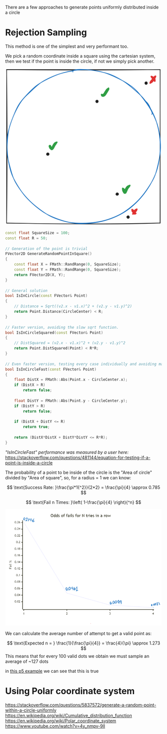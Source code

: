 There are a few approaches to generate points uniformly distributed inside a  circle

# Rejection Sampling

This method is one of the simplest and very performant too.

We pick a random coordinate inside a square using the cartesian system, then we test if the point is inside the circle, if not we simply pick another.

![](Media/Pasted%20image%2020240925150922.png)



```c++
const float SquareSize = 100;
const float R = 50;

// Generation of the point is trivial
FVector2D GenerateRandomPointInSquare()
{
	const float X = FMath::RandRange(0, SquareSize);
	const float Y = FMath::RandRange(0, SquareSize);
	return FVector2D(X, Y);
}

// General solution
bool IsInCircle(const FVector& Point)
{
	// Distance = Sqrt((v2.x - v1.x)^2 + (v2.y - v1.y)^2)
	return Point.Distance(CircleCenter) < R;
}

// Faster version, avoiding the slow sqrt function.
bool IsInCircleSquared(const FVector& Point)
{
	// DistSquared = (v2.x - v1.x)^2 + (v2.y - v1.y)^2
	return Point.DistSquared(Point) < R*R;
}

// Even faster version, testing every case individually and avoiding math when possible.
bool IsInCircleFast(const FVector& Point)
{
	float DistX = FMath::Abs(Point.x - CircleCenter.x);
	if (DistX > R)
		return false;
		
	float DistY = FMath::Abs(Point.y - CircleCenter.y);
	if (DistY > R)
		return false;
		
	if (DistX + DistY <= R)
		return true;
		
	return (DistX*DistX + DistY*DistY <= R*R);
}
```

*"IsInCircleFast" performance was measured by a user here:*
https://stackoverflow.com/questions/481144/equation-for-testing-if-a-point-is-inside-a-circle

The probability of a point to be inside of the circle is the "Area of circle" divided by "Area of square", so, for a radius = 1 we can know:

$$
\text{Success Rate: }\frac{\pi*1{^2}}{2*2} = \frac{\pi}{4} \approx 0.785 
$$

$$
\text{Fail n Times: }\left( 1-\frac{\pi}{4} \right){^n}
$$

![](Media/Pasted%20image%2020240925145716.png)

We can calculate the average number of attempt to get a valid point as:

$$
\text{Expected n = } \frac{1}{\frac{\pi}{4}} = \frac{4}{\pi} \approx 1.273
$$
This means that for every 100 valid dots we obtain we must sample an average of ~127 dots

in [this p5 example](https://editor.p5js.org/MaxiCabanas/sketches/aLU1HUoDa) we can see that this is true

# Using Polar coordinate system


https://stackoverflow.com/questions/5837572/generate-a-random-point-within-a-circle-uniformly
https://en.wikipedia.org/wiki/Cumulative_distribution_function
https://en.wikipedia.org/wiki/Polar_coordinate_system
https://www.youtube.com/watch?v=4y_nmpv-9lI


